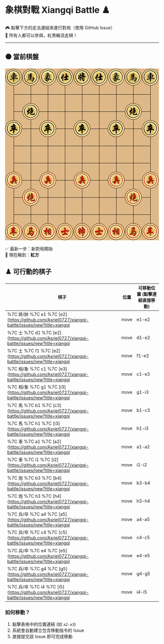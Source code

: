 # 象棋對戰 Xiangqi Battle ♟️

🎮 點擊下方的走法連結來進行對局（使用 GitHub Issue）  
👥 所有人都可以參與，紅黑輪流走棋！

---

## ⚫️ 當前棋盤


![current board](https://raw.githubusercontent.com/Asriel0727/xiangqi-battle/main/images/board/board_20250612063233.png?20250612063233)

✅ 最新一步：新對局開始  
🎯 現在輪到：**紅方**

## ♟️ 可行動的棋子

| 棋子 | 位置 | 可移動位置 (點擊連結直接移動) |
|------|------|-----------------------------|
%7C 將/帥 %7C e1 %7C [e2](https://github.com/Asriel0727/xiangqi-battle/issues/new?title=xiangqi|move|e1-e2|game001&body=請勿修改標題，直接提交即可) %7C 
%7C 士 %7C d1 %7C [e2](https://github.com/Asriel0727/xiangqi-battle/issues/new?title=xiangqi|move|d1-e2|game001&body=請勿修改標題，直接提交即可) %7C 
%7C 士 %7C f1 %7C [e2](https://github.com/Asriel0727/xiangqi-battle/issues/new?title=xiangqi|move|f1-e2|game001&body=請勿修改標題，直接提交即可) %7C 
%7C 相/象 %7C c1 %7C [e3](https://github.com/Asriel0727/xiangqi-battle/issues/new?title=xiangqi|move|c1-e3|game001&body=請勿修改標題，直接提交即可) [a3](https://github.com/Asriel0727/xiangqi-battle/issues/new?title=xiangqi|move|c1-a3|game001&body=請勿修改標題，直接提交即可) %7C 
%7C 相/象 %7C g1 %7C [i3](https://github.com/Asriel0727/xiangqi-battle/issues/new?title=xiangqi|move|g1-i3|game001&body=請勿修改標題，直接提交即可) [e3](https://github.com/Asriel0727/xiangqi-battle/issues/new?title=xiangqi|move|g1-e3|game001&body=請勿修改標題，直接提交即可) %7C 
%7C 馬 %7C b1 %7C [c3](https://github.com/Asriel0727/xiangqi-battle/issues/new?title=xiangqi|move|b1-c3|game001&body=請勿修改標題，直接提交即可) [a3](https://github.com/Asriel0727/xiangqi-battle/issues/new?title=xiangqi|move|b1-a3|game001&body=請勿修改標題，直接提交即可) %7C 
%7C 馬 %7C h1 %7C [i3](https://github.com/Asriel0727/xiangqi-battle/issues/new?title=xiangqi|move|h1-i3|game001&body=請勿修改標題，直接提交即可) [g3](https://github.com/Asriel0727/xiangqi-battle/issues/new?title=xiangqi|move|h1-g3|game001&body=請勿修改標題，直接提交即可) %7C 
%7C 車 %7C a1 %7C [a2](https://github.com/Asriel0727/xiangqi-battle/issues/new?title=xiangqi|move|a1-a2|game001&body=請勿修改標題，直接提交即可) [a3](https://github.com/Asriel0727/xiangqi-battle/issues/new?title=xiangqi|move|a1-a3|game001&body=請勿修改標題，直接提交即可) %7C 
%7C 車 %7C i1 %7C [i2](https://github.com/Asriel0727/xiangqi-battle/issues/new?title=xiangqi|move|i1-i2|game001&body=請勿修改標題，直接提交即可) [i3](https://github.com/Asriel0727/xiangqi-battle/issues/new?title=xiangqi|move|i1-i3|game001&body=請勿修改標題，直接提交即可) %7C 
%7C 炮 %7C b3 %7C [b4](https://github.com/Asriel0727/xiangqi-battle/issues/new?title=xiangqi|move|b3-b4|game001&body=請勿修改標題，直接提交即可) [b5](https://github.com/Asriel0727/xiangqi-battle/issues/new?title=xiangqi|move|b3-b5|game001&body=請勿修改標題，直接提交即可) [b6](https://github.com/Asriel0727/xiangqi-battle/issues/new?title=xiangqi|move|b3-b6|game001&body=請勿修改標題，直接提交即可) [b7](https://github.com/Asriel0727/xiangqi-battle/issues/new?title=xiangqi|move|b3-b7|game001&body=請勿修改標題，直接提交即可) [b10](https://github.com/Asriel0727/xiangqi-battle/issues/new?title=xiangqi|move|b3-b10|game001&body=請勿修改標題，直接提交即可) [c3](https://github.com/Asriel0727/xiangqi-battle/issues/new?title=xiangqi|move|b3-c3|game001&body=請勿修改標題，直接提交即可) [d3](https://github.com/Asriel0727/xiangqi-battle/issues/new?title=xiangqi|move|b3-d3|game001&body=請勿修改標題，直接提交即可) [e3](https://github.com/Asriel0727/xiangqi-battle/issues/new?title=xiangqi|move|b3-e3|game001&body=請勿修改標題，直接提交即可) [f3](https://github.com/Asriel0727/xiangqi-battle/issues/new?title=xiangqi|move|b3-f3|game001&body=請勿修改標題，直接提交即可) [g3](https://github.com/Asriel0727/xiangqi-battle/issues/new?title=xiangqi|move|b3-g3|game001&body=請勿修改標題，直接提交即可) [b2](https://github.com/Asriel0727/xiangqi-battle/issues/new?title=xiangqi|move|b3-b2|game001&body=請勿修改標題，直接提交即可) [a3](https://github.com/Asriel0727/xiangqi-battle/issues/new?title=xiangqi|move|b3-a3|game001&body=請勿修改標題，直接提交即可) %7C 
%7C 炮 %7C h3 %7C [h4](https://github.com/Asriel0727/xiangqi-battle/issues/new?title=xiangqi|move|h3-h4|game001&body=請勿修改標題，直接提交即可) [h5](https://github.com/Asriel0727/xiangqi-battle/issues/new?title=xiangqi|move|h3-h5|game001&body=請勿修改標題，直接提交即可) [h6](https://github.com/Asriel0727/xiangqi-battle/issues/new?title=xiangqi|move|h3-h6|game001&body=請勿修改標題，直接提交即可) [h7](https://github.com/Asriel0727/xiangqi-battle/issues/new?title=xiangqi|move|h3-h7|game001&body=請勿修改標題，直接提交即可) [h10](https://github.com/Asriel0727/xiangqi-battle/issues/new?title=xiangqi|move|h3-h10|game001&body=請勿修改標題，直接提交即可) [i3](https://github.com/Asriel0727/xiangqi-battle/issues/new?title=xiangqi|move|h3-i3|game001&body=請勿修改標題，直接提交即可) [h2](https://github.com/Asriel0727/xiangqi-battle/issues/new?title=xiangqi|move|h3-h2|game001&body=請勿修改標題，直接提交即可) [g3](https://github.com/Asriel0727/xiangqi-battle/issues/new?title=xiangqi|move|h3-g3|game001&body=請勿修改標題，直接提交即可) [f3](https://github.com/Asriel0727/xiangqi-battle/issues/new?title=xiangqi|move|h3-f3|game001&body=請勿修改標題，直接提交即可) [e3](https://github.com/Asriel0727/xiangqi-battle/issues/new?title=xiangqi|move|h3-e3|game001&body=請勿修改標題，直接提交即可) [d3](https://github.com/Asriel0727/xiangqi-battle/issues/new?title=xiangqi|move|h3-d3|game001&body=請勿修改標題，直接提交即可) [c3](https://github.com/Asriel0727/xiangqi-battle/issues/new?title=xiangqi|move|h3-c3|game001&body=請勿修改標題，直接提交即可) %7C 
%7C 兵/卒 %7C a4 %7C [a5](https://github.com/Asriel0727/xiangqi-battle/issues/new?title=xiangqi|move|a4-a5|game001&body=請勿修改標題，直接提交即可) %7C 
%7C 兵/卒 %7C c4 %7C [c5](https://github.com/Asriel0727/xiangqi-battle/issues/new?title=xiangqi|move|c4-c5|game001&body=請勿修改標題，直接提交即可) %7C 
%7C 兵/卒 %7C e4 %7C [e5](https://github.com/Asriel0727/xiangqi-battle/issues/new?title=xiangqi|move|e4-e5|game001&body=請勿修改標題，直接提交即可) %7C 
%7C 兵/卒 %7C g4 %7C [g5](https://github.com/Asriel0727/xiangqi-battle/issues/new?title=xiangqi|move|g4-g5|game001&body=請勿修改標題，直接提交即可) %7C 
%7C 兵/卒 %7C i4 %7C [i5](https://github.com/Asriel0727/xiangqi-battle/issues/new?title=xiangqi|move|i4-i5|game001&body=請勿修改標題，直接提交即可) %7C 


### 如何移動？
1. 點擊表格中的位置連結 (如 `a2-a3`)
2. 系統會自動建立包含移動指令的 Issue
3. 直接提交該 Issue 即可完成移動
